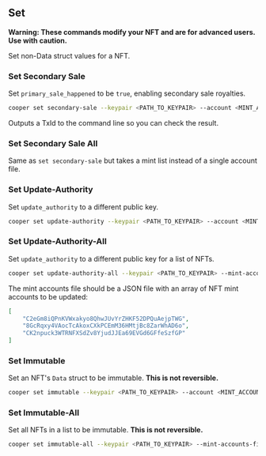 ## Set

**Warning: These commands modify your NFT and are for advanced users. Use with caution.**

Set non-Data struct values for a NFT.

### Set Secondary Sale

Set `primary_sale_happened` to be `true`, enabling secondary sale royalties.

```bash
cooper set secondary-sale --keypair <PATH_TO_KEYPAIR> --account <MINT_ACCOUNT>
```

Outputs a TxId to the command line so you can check the result.

### Set Secondary Sale All

Same as `set secondary-sale` but takes a mint list instead of a single account file.

### Set Update-Authority

Set `update_authority` to a different public key.

```bash
cooper set update-authority --keypair <PATH_TO_KEYPAIR> --account <MINT_ACCOUNT> --new-update-authority <NEW_UPDATE_AUTHORITY>
```

### Set Update-Authority-All

Set `update_authority` to a different public key for a list of NFTs.

```bash
cooper set update-authority-all --keypair <PATH_TO_KEYPAIR> --mint-accounts-file <PATH_TO_MINT_ACCOUNTS> --new-update-authority <NEW_UPDATE_AUTHORITY>
```

The mint accounts file should be a JSON file with an array of NFT mint accounts to be updated:

```json
[
    "C2eGm8iQPnKVWxakyo8QhwJUvYrZHKF52DPQuAejpTWG",
    "8GcRqxy4VAocTcAkoxCXkPCEmM36HMtjBc8ZarWhAD6o",
    "CK2npuck3WTRNFXSdZv8YjudJJEa69EVGd6GFfeSzfGP"
]
```

### Set Immutable

Set an NFT's `Data` struct to be immutable. **This is not reversible.**

```bash
cooper set immutable --keypair <PATH_TO_KEYPAIR> --account <MINT_ACCOUNT>
```

### Set Immutable-All

Set all NFTs in a list to be immutable. **This is not reversible.**

```bash
cooper set immutable-all --keypair <PATH_TO_KEYPAIR> --mint-accounts-file <PATH_TO_MINT_ACCOUNTS>
```
